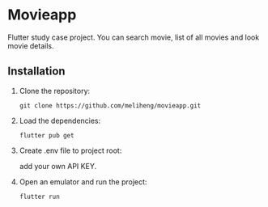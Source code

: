 # Movieapp

Flutter study case project. You can search movie, list of all movies and look movie details.

## Installation

1. Clone the repository:

    `
git clone https://github.com/meliheng/movieapp.git
    `


2. Load the dependencies:

    `
flutter pub get
    `
    
5. Create .env file to project root:

    add your own API KEY.

44. Open an emulator and run the project:
    
    `
    flutter run
    `